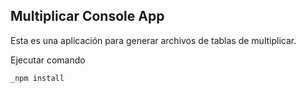 ## Multiplicar Console App

Esta es una aplicación para generar archivos de tablas de multiplicar.

Ejecutar comando

    _npm install    